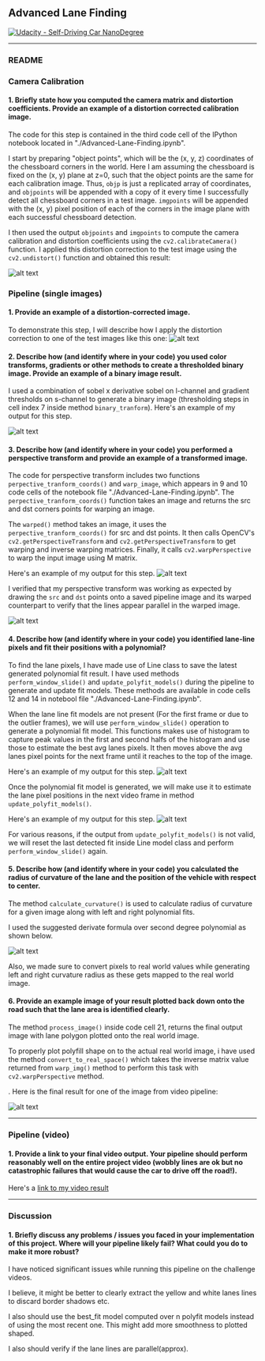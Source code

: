 ## Advanced Lane Finding
[![Udacity - Self-Driving Car NanoDegree](https://s3.amazonaws.com/udacity-sdc/github/shield-carnd.svg)](http://www.udacity.com/drive)


[//]: # (Image References)

[image1]: ./output_images/undistorted_chess_board.png "Undistorted Chessboard"
[image2]: ./output_images/undistorted_pipeline.png "Road Undistorted"
[image3]: ./output_images/binary_threshold_output.png "Binary Example"
[image4]: ./output_images/Perspective_Src_Dst_Pts_Mapping.png "Perspective Points Mapping"
[image5]: ./output_images/warp_output.png "Warping Result Output Visual"
[image6]: ./output_images/window_slide_output.png "Window slide operation Output Visual"
[image7]: ./output_images/polynomial_fit_output.png "PolynomialFit Lane approximation operation Output Visual"
[image8]: ./output_images/final_result_output.png "Final Result Output Visual"
[image9]: ./output_images/radius_curvature_formula.png "Radius of Curvature Formula"
[video1]: ./project_video.mp4 "Video"

---

### README

### Camera Calibration

#### 1. Briefly state how you computed the camera matrix and distortion coefficients. Provide an example of a distortion corrected calibration image.

The code for this step is contained in the third code cell of the IPython notebook located in "./Advanced-Lane-Finding.ipynb".

I start by preparing "object points", which will be the (x, y, z) coordinates of the chessboard corners in the world. Here I am assuming the chessboard is fixed on the (x, y) plane at z=0, such that the object points are the same for each calibration image.  Thus, `objp` is just a replicated array of coordinates, and `objpoints` will be appended with a copy of it every time I successfully detect all chessboard corners in a test image.  `imgpoints` will be appended with the (x, y) pixel position of each of the corners in the image plane with each successful chessboard detection.

I then used the output `objpoints` and `imgpoints` to compute the camera calibration and distortion coefficients using the `cv2.calibrateCamera()` function.  I applied this distortion correction to the test image using the `cv2.undistort()` function and obtained this result: 

![alt text][image1]

### Pipeline (single images)

#### 1. Provide an example of a distortion-corrected image.

To demonstrate this step, I will describe how I apply the distortion correction to one of the test images like this one:
![alt text][image2]

#### 2. Describe how (and identify where in your code) you used color transforms, gradients or other methods to create a thresholded binary image.  Provide an example of a binary image result.

I used a combination of sobel x derivative sobel on l-channel and gradient thresholds on s-channel to generate a binary image (thresholding steps in cell index 7 inside method `binary_tranform`).  Here's an example of my output for this step.

![alt text][image3]

#### 3. Describe how (and identify where in your code) you performed a perspective transform and provide an example of a transformed image.

The code for perspective transform includes two functions `perpective_tranform_coords()` and `warp_image`, which appears in 9 and 10 code cells of the notebook file "./Advanced-Lane-Finding.ipynb".  The `perpective_tranform_coords()` function takes an image and returns the src and dst corners points for warping an image.

 The `warped()` method takes an image, it uses the `perpective_tranform_coords()` for src and dst points. It then calls OpenCV's `cv2.getPerspectiveTransform` and `cv2.getPerspectiveTransform` to get warping and inverse warping matrices. Finally, it calls `cv2.warpPerspective` to warp the input image using M matrix.

 Here's an example of my output for this step.
![alt text][image5]

I verified that my perspective transform was working as expected by drawing the `src` and `dst` points onto a saved pipeline image and its warped counterpart to verify that the lines appear parallel in the warped image.

![alt text][image4]

#### 4. Describe how (and identify where in your code) you identified lane-line pixels and fit their positions with a polynomial?

To find the lane pixels, I have made use of Line class to save the latest generated polynomial fit result. I have used methods `perform_window_slide()` and `update_polyfit_models()` during the pipeline to generate and update fit models. These methods are available in code cells 12 and 14 in notebool file "./Advanced-Lane-Finding.ipynb".

When the lane line fit models are not present (For the first frame or due to the outlier frames), we will use `perform_window_slide()` operation to generate a polynomial fit model. This functions makes use of histogram to capture peak values in the first and second halfs of the histogram and use those to estimate the best avg lanes pixels. It then moves above the avg lanes pixel points for the next frame until it reaches to the top of the image.

 Here's an example of my output for this step.
![alt text][image6]

Once the polynomial fit model is generated, we will make use it to estimate the lane pixel positions in the next video frame in method `update_polyfit_models()`.

 Here's an example of my output for this step.
![alt text][image7]

For various reasons, if the output from `update_polyfit_models()` is not valid, we will reset the last detected fit inside Line model class and perform `perform_window_slide()` again.

#### 5. Describe how (and identify where in your code) you calculated the radius of curvature of the lane and the position of the vehicle with respect to center.

The method `calculate_curvature()` is used to calculate radius of curvature for a given image along with left and right polynomial fits.

I used the suggested derivate formula over second degree polynomial as shown below.

![alt text][image9]

Also, we made sure to convert pixels to real world values while generating left and right curvature radius as these gets mapped to the real world image.

#### 6. Provide an example image of your result plotted back down onto the road such that the lane area is identified clearly.

The method `process_image()` inside code cell 21, returns the final output image with lane polygon plotted onto the real world image.

To properly plot polyfill shape on to the actual real world image, i have used the method `convert_to_real_space()` which takes the inverse matrix value returned from `warp_img()` method to perform this task with `cv2.warpPerspective` method.

.  Here is the final result for one of the image from video pipeline:

![alt text][image8]

---

### Pipeline (video)

#### 1. Provide a link to your final video output.  Your pipeline should perform reasonably well on the entire project video (wobbly lines are ok but no catastrophic failures that would cause the car to drive off the road!).

Here's a [link to my video result](./project_video_output.mp4)

---

### Discussion

#### 1. Briefly discuss any problems / issues you faced in your implementation of this project.  Where will your pipeline likely fail?  What could you do to make it more robust?

I have noticed significant issues while running this pipeline on the challenge videos. 

I believe, it might be better to clearly extract the yellow and white lanes lines to discard border shadows etc.

I also should use the best_fit model computed over n polyfit models instead of using the most recent one. This might add more smoothness to plotted shaped.

I also should verify if the lane lines are parallel(approx).
